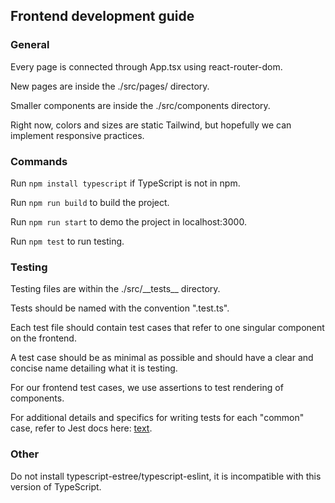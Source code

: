 ## Frontend development guide

### General

Every page is connected through App.tsx using react-router-dom.

New pages are inside the ./src/pages/ directory.

Smaller components are inside the ./src/components directory.

Right now, colors and sizes are static Tailwind, but hopefully we can implement responsive practices.

### Commands

Run `npm install typescript` if TypeScript is not in npm.

Run `npm run build` to build the project.

Run `npm run start` to demo the project in localhost:3000.

Run `npm test` to run testing.

### Testing

Testing files are within the ./src/\_\_tests\_\_ directory.

Tests should be named with the convention "<filename>.test.ts". 

Each test file should contain test cases that refer to one singular component on the frontend. 

A test case should be as minimal as possible and should have a clear and concise name detailing what 
it is testing. 

For our frontend test cases, we use assertions to test rendering of components. 

For additional details and specifics for writing tests for each "common" case, refer to Jest docs here: [text](https://jestjs.io/). 

### Other

Do not install typescript-estree/typescript-eslint, it is incompatible with this version of TypeScript.
